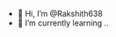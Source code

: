 - 👋 Hi, I’m @Rakshith638 
- 🌱 I’m currently learning ..
 
 

<!---
Rakshith638/Rakshith638 is a ✨ special ✨ repository because its `README.md` (this file) appears on your GitHub profile.
You can click the Preview link to take a look at your changes.
--->
